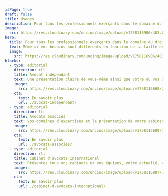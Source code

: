 ```yaml
---
isPage: true
draft: false
title: Usages
description: Pour tous les professionnels exerçants dans le domaine du droit.
image:
  src: https://res.cloudinary.com/uncinq/image/upload/v1758116906/403.Lawyer_h8jf76.svg
hero:
  title: Pour tous les professionnels exerçants dans le domaine du droit.
  text: Même si vos besoins sont différents en fonction de la taille du cabinet.
  image:
    src: https://res.cloudinary.com/uncinq/image/upload/v1758116906/403.Lawyer_h8jf76.svg
blocks:
  - type: editorial
    direction: rtl
    title: Avocat indépendant
    text: Une présentation claire de vous-même ainsi que votre ou vos domaines d’expertises.
    image:
      src: https://res.cloudinary.com/uncinq/image/upload/v1758116668/267.Graduating_qiqwxp.svg
    cta:
      text: En savoir plus
      url: ./avocat-independant/
  - type: editorial
    direction: ltr
    title: Avocats associés
    text: Vos domaines d’expertises et la présentation de votre cabinet ainsi que les différents membres (associés, collaborateurs…).
    image:
      src: https://res.cloudinary.com/uncinq/image/upload/v1758116609/194.High-Five_oww259.svg
    cta:
      text: En savoir plus
      url: ./avocats-associes/
  - type: editorial
    direction: rtl
    title: Cabinet d’avocats international
    text: Présentez tous vos cabinets et vos équipes, votre actualié, vos parutions, en français ou en plusieurs langues.
    image:
      src: https://res.cloudinary.com/uncinq/image/upload/v1758116887/386.Remote-Meeting_kjfdvr.svg
    cta:
      text: En savoir plus
      url: ./cabinet-d-avocats-international/
---
```

